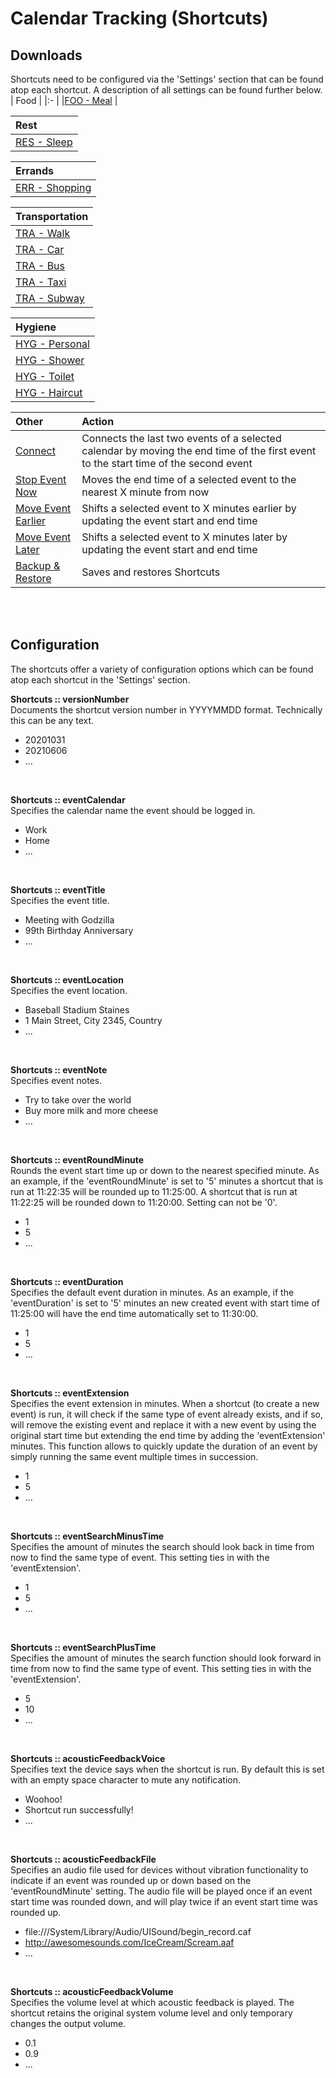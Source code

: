 # Calendar Tracking (Shortcuts)

## Downloads
Shortcuts need to be configured via the 'Settings' section that can be found atop each shortcut. A description of all settings can be found further below.
| Food                                                                                    | 
|:-                                                                                       |
|[FOO - Meal](https://www.icloud.com/shortcuts/792fbe1a035c4231a7a89173e0c44b19)          |

| Rest                                                                                    | 
|:-                                                                                       |
|[RES - Sleep](https://www.icloud.com/shortcuts/b909328d5cce4c38bcab99d94396b612)         |

| Errands                                                                                 | 
|:-                                                                                       |
|[ERR - Shopping](https://www.icloud.com/shortcuts/d8b6d55ffe0146adbd26ebd23a5962ad)      |

| Transportation                                                                          | 
|:-                                                                                       |
|[TRA - Walk](https://www.icloud.com/shortcuts/a182ea15d56f4f9493d37f46c0e0ed93)          |
|[TRA - Car](https://www.icloud.com/shortcuts/618a22e19144425681ff7c5d7b1bf2ba)           |
|[TRA - Bus](https://www.icloud.com/shortcuts/eedbb943135745b0bdeeaa8c09fd0f95)           |
|[TRA - Taxi](https://www.icloud.com/shortcuts/d2b2c0be68af41119cd701136b156f53)          |
|[TRA - Subway](https://www.icloud.com/shortcuts/818c30f91a68425b897a567ceaf59c7e)        |

| Hygiene                                                                                 | 
|:-                                                                                       |
|[HYG - Personal](https://www.icloud.com/shortcuts/601083e57e1640a6bf9d5d1899be549a)      |
|[HYG - Shower](https://www.icloud.com/shortcuts/f40e55c060af4fa58d2adb3d3b210d4a)        |
|[HYG - Toilet](https://www.icloud.com/shortcuts/b9914c3e2b3b4648bc7ca8eea67ae615)        |
|[HYG - Haircut](https://www.icloud.com/shortcuts/e7189da916b540c8836a9fcc69efb6d8)       |

| Other                                                                                   | Action |
|:-                                                                                       |:-      |
|[Connect](https://www.icloud.com/shortcuts/12d8c5ecfdc14a82b01cf76987f53cb9)             |Connects the last two events of a selected calendar by moving the end time of the first event to the start time of the second event|
|[Stop Event Now](https://www.icloud.com/shortcuts/31552dfb24774a1686f956e695ac9032)      |Moves the end time of a selected event to the nearest X minute from now|
|[Move Event Earlier](https://www.icloud.com/shortcuts/6f1466e97e654e3b8cbbfbc376dd1b4d)  |Shifts a selected event to X minutes earlier by updating the event start and end time|
|[Move Event Later](https://www.icloud.com/shortcuts/55bc65bd5be149f1a184cd5fb4841185)    |Shifts a selected event to X minutes later by updating the event start and end time|
|[Backup & Restore](https://www.icloud.com/shortcuts/bd469c0b7f36476baeeb6f6ffae165a3)    |Saves and restores Shortcuts|
<br />
<br />


## Configuration
The shortcuts offer a variety of configuration options which can be found atop each shortcut in the 'Settings' section.
<br />

**Shortcuts :: versionNumber**  
Documents the shortcut version number in YYYYMMDD format. Technically this can be any text.
* 20201031
* 20210606
* ...
<br />

**Shortcuts :: eventCalendar**  
Specifies the calendar name the event should be logged in.
* Work
* Home
* ...
<br />

**Shortcuts :: eventTitle**  
Specifies the event title.
* Meeting with Godzilla
* 99th Birthday Anniversary
* ...
<br />

**Shortcuts :: eventLocation**  
Specifies the event location.
* Baseball Stadium Staines
* 1 Main Street, City 2345, Country
* ...
<br />

**Shortcuts :: eventNote**  
Specifies event notes.
* Try to take over the world
* Buy more milk and more cheese
* ...
<br />

**Shortcuts :: eventRoundMinute**  
Rounds the event start time up or down to the nearest specified minute. As an example, if the 'eventRoundMinute' is set to '5' minutes a shortcut that is run at 11:22:35 will be rounded up to 11:25:00. A shortcut that is run at 11:22:25 will be rounded down to 11:20:00. Setting can not be '0'.
* 1
* 5
* ...
<br />

**Shortcuts :: eventDuration**  
Specifies the default event duration in minutes. As an example, if the 'eventDuration' is set to '5' minutes an new created event with start time of 11:25:00 will have the end time automatically set to 11:30:00.
* 1
* 5
* ...
<br />

**Shortcuts :: eventExtension**  
Specifies the event extension in minutes. When a shortcut (to create a new event) is run, it will check if the same type of event already exists, and if so, will remove the existing event and replace it with a new event by using the original start time but extending the end time by adding the 'eventExtension' minutes. This function allows to quickly update the duration of an event by simply running the same event multiple times in succession.
* 1
* 5
* ...
<br />

**Shortcuts :: eventSearchMinusTime**  
Specifies the amount of minutes the search should look back in time from now to find the same type of event. This setting ties in with the 'eventExtension'.
* 1
* 5
* ...
<br />

**Shortcuts :: eventSearchPlusTime**  
Specifies the amount of minutes the search function should look forward in time from now to find the same type of event. This setting ties in with the 'eventExtension'.
* 5
* 10
* ...
<br />

**Shortcuts :: acousticFeedbackVoice**  
Specifies text the device says when the shortcut is run. By default this is set with an empty space character to mute any notification.
* Woohoo!
* Shortcut run successfully!
* ...
<br />

**Shortcuts :: acousticFeedbackFile**  
Specifies an audio file used for devices without vibration functionality to indicate if an event was rounded up or down based on the 'eventRoundMinute' setting. The audio file will be played once if an event start time was rounded down, and will play twice if an event start time was rounded up.
* file:///System/Library/Audio/UISound/begin_record.caf
* http://awesomesounds.com/IceCream/Scream.aaf
* ...
<br />

**Shortcuts :: acousticFeedbackVolume**  
Specifies the volume level at which acoustic feedback is played. The shortcut retains the original system volume level and only temporary changes the output volume. 
* 0.1
* 0.9
* ...
<br />
<br />
